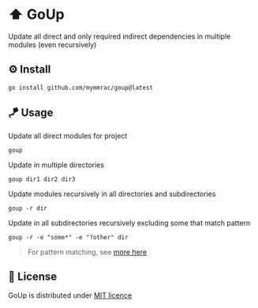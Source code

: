 # :arrow_up: GoUp

Update all direct and only required indirect dependencies in multiple modules (even recursively)

## :gear: Install

```shell
go install github.com/mymmrac/goup@latest
```

## :kite: Usage

Update all direct modules for project

```shell
goup
```

Update in multiple directories

```shell
goup dir1 dir2 dir3
```

Update modules recursively in all directories and subdirectories

```shell
goup -r dir
```

Update in all subdirectories recursively excluding some that match pattern

```shell
goup -r -e "some*" -e "?other" dir
```

> For pattern matching, see [more here](https://pkg.go.dev/path/filepath#Match)

## :closed_lock_with_key: License

GoUp is distributed under [MIT licence](LICENSE)
